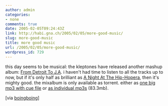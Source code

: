 ```yaml
---
author: admin
categories:
- none
comments: true
date: 2005-02-05T09:24:43Z
link: http://habi.gna.ch/2005/02/05/more-good-music/
slug: more-good-music
title: more good music
url: /2005/02/05/more-good-music/
wordpress_id: 729
---
```


this day seems to be musical: the kleptones have released another mashup album: [From Detroit To J.A](http://www.kleptones.com/pages/downloads_fd2ja.html). i haven't had time to listen to all the tracks up to now, but if it's only half as brilliant as [A Night At The Hip-Hopera](ptones.com/pages/downloads_hiphopera.html), then it's mighty good. the mixalbum is only available as torrent. either as [one big mp3 with cue file](http://www.kleptones.com/pages/The%20Kleptones%20-%20From%20Detroit%20To%20J.A.%20(burn%20version).torrent) or [as individual mp3s](http://www.kleptones.com/pages/The%20Kleptones%20-%20From%20Detroit%20To%20J.A.%20(split%20version).torrent) (83.3mb).



[via [boingboing](http://www.boingboing.net/2005/02/04/new_kleptones_mashup.html)]

